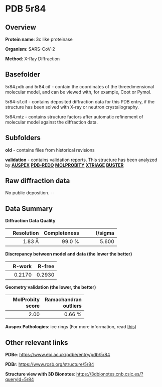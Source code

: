 # PDB 5r84

## Overview

**Protein name**: 3c like proteinase

**Organism**: SARS-CoV-2

**Method**: X-Ray Diffraction

## Basefolder

5r84.pdb and 5r84.cif - contain the coordinates of the threedimensional molecular model, and can be viewed with, for example, Coot or Pymol.

5r84-sf.cif - contains deposited diffraction data for this PDB entry, if the structure has been solved with X-ray or neutron crystallography.

5r84.mtz - contains structure factors after automatic refinement of molecular model against the diffraction data.

## Subfolders



**old** - contains files from historical revisions

**validation** - contains validation reports. This structure has been analyzed by [**AUSPEX**](https://github.com/thorn-lab/coronavirus_structural_task_force/tree/master/pdb/3c_like_proteinase/SARS-CoV-2/5r84/validation/auspex) [**PDB-REDO**](https://github.com/thorn-lab/coronavirus_structural_task_force/tree/master/pdb/3c_like_proteinase/SARS-CoV-2/5r84/validation/pdb-redo) [**MOLPROBITY**](https://github.com/thorn-lab/coronavirus_structural_task_force/tree/master/pdb/3c_like_proteinase/SARS-CoV-2/5r84/validation/molprobity) [**XTRIAGE**](https://github.com/thorn-lab/coronavirus_structural_task_force/blob/master/pdb/3c_like_proteinase/SARS-CoV-2/5r84/validation/Xtriage_output.log) [**BUSTER**](https://www.globalphasing.com/buster/wiki/index.cgi?Covid19Pdb5R84)

## Raw diffraction data

No public deposition. --<br> 

## Data Summary
**Diffraction Data Quality**

|   | Resolution | Completeness| I/sigma |
|---|-------------:|----------------:|--------------:|
|   |1.83 Å|99.0  %|<img width=50/>5.600|

**Discrepancy between model and data (the lower the better)**

|   | **R-work**| **R-free**   
|---|-------------:|----------------:|           
||  0.2170|  0.2930|

**Geometry validation (the lower, the better)**

|   |**MolProbity<br>score**| **Ramachandran<br>outliers** 
|---|-------------:|----------------:|
||  2.00|  0.66 %|

**Auspex Pathologies**: ice rings (For more information, read [this](https://github.com/thorn-lab/coronavirus_structural_task_force/blob/master/pdb/3c_like_proteinase/SARS-CoV-2/5r84/validation/auspex/5r84_auspex_comments.txt))

 



## Other relevant links 
**PDBe**:  https://www.ebi.ac.uk/pdbe/entry/pdb/5r84
 
**PDBr**: https://www.rcsb.org/structure/5r84 

**Structure view with 3D Bionotes**: https://3dbionotes.cnb.csic.es/?queryId=5r84

